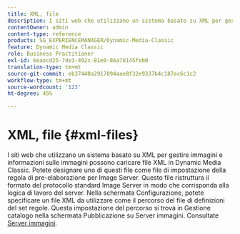 ```yaml
---
title: XML, file
description: I siti web che utilizzano un sistema basato su XML per gestire immagini e informazioni sulle immagini possono caricare file XML in Dynamic Media Classic. Ulteriori informazioni sui file XML.
contentOwner: admin
content-type: reference
products: SG_EXPERIENCEMANAGER/Dynamic-Media-Classic
feature: Dynamic Media Classic
role: Business Practitioner
exl-id: 6eaecd25-7de3-492c-81e0-86a78145feb0
translation-type: tm+mt
source-git-commit: eb37440a2917094aae8f32e9337b4c187ec6c1c2
workflow-type: tm+mt
source-wordcount: '123'
ht-degree: 45%

---
```


# XML, file {#xml-files}

I siti web che utilizzano un sistema basato su XML per gestire immagini e informazioni sulle immagini possono caricare file XML in Dynamic Media Classic. Potete designare uno di questi file come file di impostazione della regola di pre-elaborazione per Image Server. Questo file ristruttura il formato del protocollo standard Image Server in modo che corrisponda alla logica di lavoro del server. Nella schermata Configurazione, potete specificare un file XML da utilizzare come il percorso del file di definizioni del set regole. Questa impostazione del percorso si trova in Gestione catalogo nella schermata Pubblicazione su Server immagini. Consultate [Server immagini](publish-setup.md#image_server).
